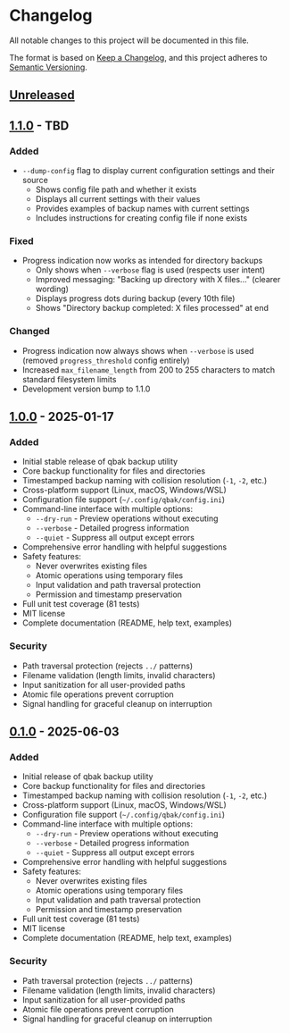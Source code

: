 # Changelog

All notable changes to this project will be documented in this file.

The format is based on [Keep a Changelog](https://keepachangelog.com/en/1.0.0/),
and this project adheres to [Semantic Versioning](https://semver.org/spec/v2.0.0.html).

## [Unreleased]

## [1.1.0] - TBD

### Added
- `--dump-config` flag to display current configuration settings and their source
  - Shows config file path and whether it exists
  - Displays all current settings with their values
  - Provides examples of backup names with current settings
  - Includes instructions for creating config file if none exists

### Fixed
- Progress indication now works as intended for directory backups
  - Only shows when `--verbose` flag is used (respects user intent)
  - Improved messaging: "Backing up directory with X files..." (clearer wording)
  - Displays progress dots during backup (every 10th file)
  - Shows "Directory backup completed: X files processed" at end

### Changed
- Progress indication now always shows when `--verbose` is used (removed `progress_threshold` config entirely)
- Increased `max_filename_length` from 200 to 255 characters to match standard filesystem limits
- Development version bump to 1.1.0

## [1.0.0] - 2025-01-17

### Added
- Initial stable release of qbak backup utility
- Core backup functionality for files and directories
- Timestamped backup naming with collision resolution (`-1`, `-2`, etc.)
- Cross-platform support (Linux, macOS, Windows/WSL)
- Configuration file support (`~/.config/qbak/config.ini`)
- Command-line interface with multiple options:
  - `--dry-run` - Preview operations without executing
  - `--verbose` - Detailed progress information
  - `--quiet` - Suppress all output except errors
- Comprehensive error handling with helpful suggestions
- Safety features:
  - Never overwrites existing files
  - Atomic operations using temporary files
  - Input validation and path traversal protection
  - Permission and timestamp preservation
- Full unit test coverage (81 tests)
- MIT license
- Complete documentation (README, help text, examples)

### Security
- Path traversal protection (rejects `../` patterns)
- Filename validation (length limits, invalid characters)
- Input sanitization for all user-provided paths
- Atomic file operations prevent corruption
- Signal handling for graceful cleanup on interruption

## [0.1.0] - 2025-06-03

### Added
- Initial release of qbak backup utility
- Core backup functionality for files and directories
- Timestamped backup naming with collision resolution (`-1`, `-2`, etc.)
- Cross-platform support (Linux, macOS, Windows/WSL)
- Configuration file support (`~/.config/qbak/config.ini`)
- Command-line interface with multiple options:
  - `--dry-run` - Preview operations without executing
  - `--verbose` - Detailed progress information
  - `--quiet` - Suppress all output except errors
- Comprehensive error handling with helpful suggestions
- Safety features:
  - Never overwrites existing files
  - Atomic operations using temporary files
  - Input validation and path traversal protection
  - Permission and timestamp preservation
- Full unit test coverage (81 tests)
- MIT license
- Complete documentation (README, help text, examples)

### Security
- Path traversal protection (rejects `../` patterns)
- Filename validation (length limits, invalid characters)
- Input sanitization for all user-provided paths
- Atomic file operations prevent corruption
- Signal handling for graceful cleanup on interruption

[Unreleased]: https://github.com/andreas-glaser/qbak/compare/v1.1.0...HEAD
[1.1.0]: https://github.com/andreas-glaser/qbak/compare/v1.0.0...v1.1.0
[1.0.0]: https://github.com/andreas-glaser/qbak/releases/tag/v1.0.0
[0.1.0]: https://github.com/andreas-glaser/qbak/releases/tag/v0.1.0 